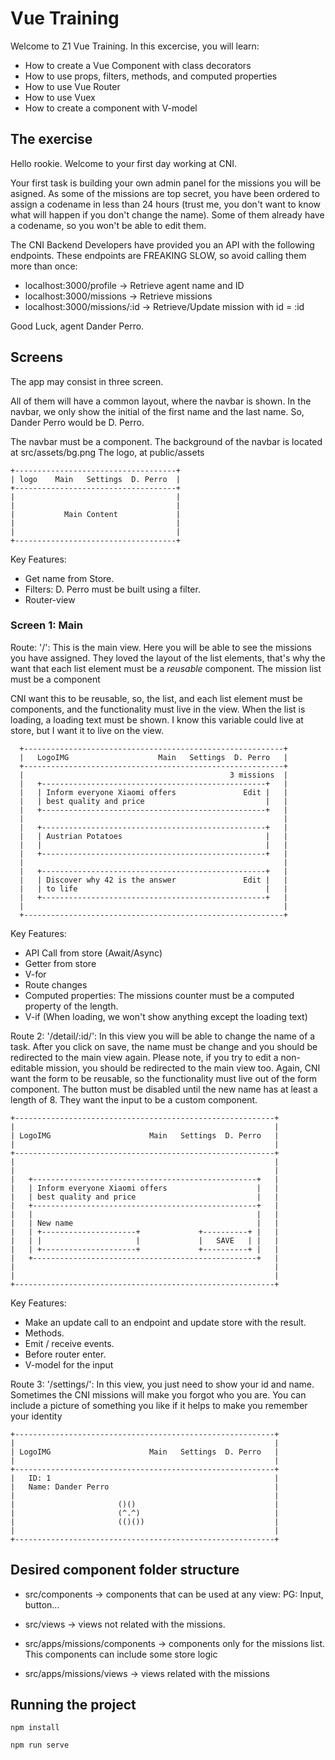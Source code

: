 # Vue Training

Welcome to Z1 Vue Training. In this excercise, you will learn:

- How to create a Vue Component with class decorators
- How to use props, filters, methods, and computed properties
- How to use Vue Router
- How to use Vuex
- How to create a component with V-model


## The exercise

Hello rookie. Welcome to your first day working at CNI.

Your first task is building your own admin panel for the missions you will be asigned. As some of the missions are top secret,
you have been ordered to assign a codename in less than 24 hours (trust me, you don't want to know what will happen if you
don't change the name). Some of them already have a codename, so you won't be able to edit them. 

The CNI Backend Developers have provided you an API with the following endpoints. These endpoints are FREAKING SLOW, so avoid calling them more than once:

- localhost:3000/profile -> Retrieve agent name and ID
- localhost:3000/missions -> Retrieve missions
- localhost:3000/missions/:id -> Retrieve/Update mission with id = :id

Good Luck, agent Dander Perro.

## Screens

The app may consist in three screen.

All of them will have a common layout, where the navbar is shown. In the navbar, we only show the initial of the first name and the last name. So, Dander Perro would be D. Perro.

The navbar must be a component. The background of the navbar is located at src/assets/bg.png  The logo, at public/assets

```
+------------------------------------+
| logo    Main   Settings  D. Perro  |
+------------------------------------+
|                                    |
|                                    |
|           Main Content             |
|                                    |
|                                    |
+------------------------------------+
```
Key Features:
- Get name from Store.
- Filters: D. Perro must be built using a filter.
- Router-view



### Screen 1: Main
Route: '/':
This is the main view. Here you will be able to see the missions you have assigned. They loved
the layout of the list elements, that's why the want that each list element must be a *reusable*
component. The mission list must be a component

CNI want this to be
reusable, so, the list, and each list element must be components, and the functionality must live in the
view. When the list is loading, a loading text must be shown. I know this variable could live at store,
but I want it to live on the view.

```
  +----------------------------------------------------------+
  |   LogoIMG                    Main   Settings  D. Perro   |
  +----------------------------------------------------------+
  |                                              3 missions  |
  |   +--------------------------------------------------+   |
  |   | Inform everyone Xiaomi offers               Edit |   |
  |   | best quality and price                           |   |
  |   +--------------------------------------------------+   |
  |                                                          |
  |   +--------------------------------------------------+   |
  |   | Austrian Potatoes                                |   |
  |   |                                                  |   |
  |   +--------------------------------------------------+   |
  |                                                          |
  |   +--------------------------------------------------+   |
  |   | Discover why 42 is the answer               Edit |   |
  |   | to life                                          |   |
  |   +--------------------------------------------------+   |
  |                                                          |
  +----------------------------------------------------------+
```

Key Features:
- API Call from store (Await/Async)
- Getter from store
- V-for
- Route changes
- Computed properties: The missions counter must be a computed property of the length.
- V-if (When loading, we won't show anything except the loading text)


Route 2: '/detail/:id/':
In this view you will be able to change the name of a task. After you click on save, the name must be change and you should be redirected to the main view again.
Please note, if you try to edit a non-editable mission, you should be redirected to the main view too. Again, CNI want the form to be reusable, so the functionality
must live out of the form component. The button must be disabled until the new name has at least a length of 8. They want the input to be a custom component.
```
+----------------------------------------------------------+
|                                                          |
| LogoIMG                      Main   Settings  D. Perro   |
|                                                          |
+----------------------------------------------------------+
|                                                          |
|                                                          |
|   +--------------------------------------------------+   |
|   | Inform everyone Xiaomi offers                    |   |
|   | best quality and price                           |   |
|   +--------------------------------------------------+   |
|   |                                                  |   |
|   | New name                                         |   |
|   | +---------------------+             +----------+ |   |
|   | |                     |             |   SAVE   | |   |
|   | +---------------------+             +----------+ |   |
|   +--------------------------------------------------+   |
|                                                          |
|                                                          |
+----------------------------------------------------------+
```
Key Features:
- Make an update call to an endpoint and update store with the result.
- Methods.
- Emit / receive events.
- Before router enter.
- V-model for the input

Route 3: '/settings/':
In this view, you just need to show your id and name. Sometimes the CNI missions will make you forgot who you are. 
You can include a picture of something you like if it helps to make you remember your identity
```
+----------------------------------------------------------+
|                                                          |
| LogoIMG                      Main   Settings  D. Perro   |
|                                                          |
+----------------------------------------------------------+
|   ID: 1                                                  |
|   Name: Dander Perro                                     |
|                                                          | 
|                       ()()                               |
|                       (^.^)                              |
|                       (()())                             |
|                                                          |
+----------------------------------------------------------+
```
## Desired component folder structure
- src/components -> components that can be used at any view: PG: Input, button...
- src/views -> views not related with the missions.

- src/apps/missions/components -> components only for the missions list. This components can include some store logic
- src/apps/missions/views -> views related with the missions

 ## Running the project
 ```
 npm install
 ````

```
npm run serve
```